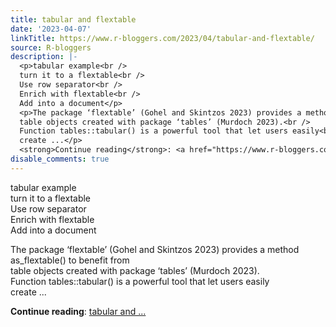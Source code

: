 ```yaml
---
title: tabular and flextable
date: '2023-04-07'
linkTitle: https://www.r-bloggers.com/2023/04/tabular-and-flextable/
source: R-bloggers
description: |-
  <p>tabular example<br />
  turn it to a flextable<br />
  Use row separator<br />
  Enrich with flextable<br />
  Add into a document</p>
  <p>The package ‘flextable’ (Gohel and Skintzos 2023) provides a method as_flextable() to benefit from<br />
  table objects created with package ‘tables’ (Murdoch 2023).<br />
  Function tables::tabular() is a powerful tool that let users easily<br />
  create ...</p>
  <strong>Continue reading</strong>: <a href="https://www.r-bloggers.com/2023/04/tabular-and-flextable/">tabular and ...
disable_comments: true
---
```

<p>tabular example<br />
turn it to a flextable<br />
Use row separator<br />
Enrich with flextable<br />
Add into a document</p>
<p>The package ‘flextable’ (Gohel and Skintzos 2023) provides a method as_flextable() to benefit from<br />
table objects created with package ‘tables’ (Murdoch 2023).<br />
Function tables::tabular() is a powerful tool that let users easily<br />
create ...</p>
<strong>Continue reading</strong>: <a href="https://www.r-bloggers.com/2023/04/tabular-and-flextable/">tabular and ...